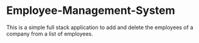 # Employee-Management-System

This is a simple full stack application to add and delete the employees of a company from a list of employees.
